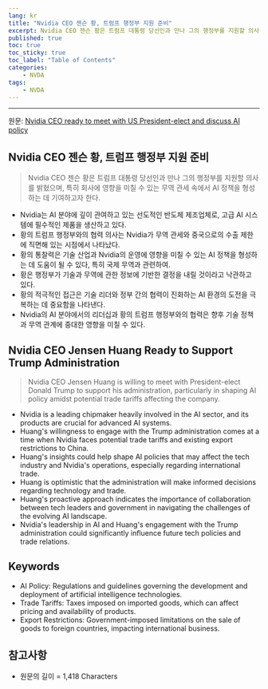 ```yaml
---
lang: kr
title: "Nvidia CEO 젠슨 황, 트럼프 행정부 지원 준비"
excerpt: Nvidia CEO 젠슨 황은 트럼프 대통령 당선인과 만나 그의 행정부를 지원할 의사를 밝혔으며, 특히 회사에 영향을 미칠 수 있는 무역 관세 속에서 AI 정책을 형성하는 데 기여하고자 한다.
published: true
toc: true
toc_sticky: true
toc_label: "Table of Contents"
categories:
    - NVDA
tags:
    - NVDA
---
```


---

  원문: [Nvidia CEO ready to meet with US President-elect and discuss AI policy](https://www.investing.com/news/stock-market-news/nvidia-ceo-ready-to-meet-with-us-presidentelect-and-discuss-ai-policy-93CH-3801077)

## Nvidia CEO 젠슨 황, 트럼프 행정부 지원 준비

> Nvidia CEO 젠슨 황은 트럼프 대통령 당선인과 만나 그의 행정부를 지원할 의사를 밝혔으며, 특히 회사에 영향을 미칠 수 있는 무역 관세 속에서 AI 정책을 형성하는 데 기여하고자 한다.


- Nvidia는 AI 분야에 깊이 관여하고 있는 선도적인 반도체 제조업체로, 고급 AI 시스템에 필수적인 제품을 생산하고 있다.
- 황의 트럼프 행정부와의 협력 의사는 Nvidia가 무역 관세와 중국으로의 수출 제한에 직면해 있는 시점에서 나타났다.
- 황의 통찰력은 기술 산업과 Nvidia의 운영에 영향을 미칠 수 있는 AI 정책을 형성하는 데 도움이 될 수 있다, 특히 국제 무역과 관련하여.
- 황은 행정부가 기술과 무역에 관한 정보에 기반한 결정을 내릴 것이라고 낙관하고 있다.
- 황의 적극적인 접근은 기술 리더와 정부 간의 협력이 진화하는 AI 환경의 도전을 극복하는 데 중요함을 나타낸다.
- Nvidia의 AI 분야에서의 리더십과 황의 트럼프 행정부와의 협력은 향후 기술 정책과 무역 관계에 중대한 영향을 미칠 수 있다.

## Nvidia CEO Jensen Huang Ready to Support Trump Administration

> Nvidia CEO Jensen Huang is willing to meet with President-elect Donald Trump to support his administration, particularly in shaping AI policy amidst potential trade tariffs affecting the company.


- Nvidia is a leading chipmaker heavily involved in the AI sector, and its products are crucial for advanced AI systems.
- Huang's willingness to engage with the Trump administration comes at a time when Nvidia faces potential trade tariffs and existing export restrictions to China.
- Huang's insights could help shape AI policies that may affect the tech industry and Nvidia's operations, especially regarding international trade.
- Huang is optimistic that the administration will make informed decisions regarding technology and trade.
- Huang's proactive approach indicates the importance of collaboration between tech leaders and government in navigating the challenges of the evolving AI landscape.
- Nvidia's leadership in AI and Huang's engagement with the Trump administration could significantly influence future tech policies and trade relations.

## Keywords

- AI Policy: Regulations and guidelines governing the development and deployment of artificial intelligence technologies.
- Trade Tariffs: Taxes imposed on imported goods, which can affect pricing and availability of products.
- Export Restrictions: Government-imposed limitations on the sale of goods to foreign countries, impacting international business.

## 참고사항

- 원문의 길이 = 1,418 Characters

